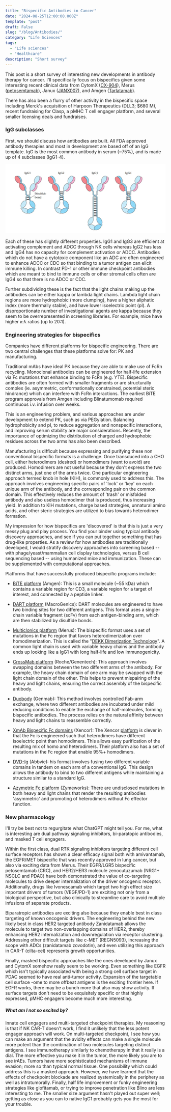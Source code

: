 ```yaml
---
title: "Bispecific Antibodies in Cancer"
date: "2024-08-25T12:00:00.000Z"
template: "post"
draft: False
slug: "/blog/Antibodies/"
category: "Life Sciences"
tags:
  - "Life sciences"
  - "Healthcare"
description: "Short survey"
---
```


This post is a short survey of interesting new developments in antibody therapy for cancer. I'll specifically focus on bispecifics given some interesting recent clinical data from CytomX ([CX-904](https://ir.cytomx.com/news-releases/news-release-details/cytomx-therapeutics-announces-positive-initial-phase-1a-dose)), Merus ([petosemtamab](https://ir.merus.nl/news-releases/news-release-details/merus-petosemtamab-combination-pembrolizumab-interim-data)), Janux ([JANX007](https://investors.januxrx.com/investor-media/news/news-details/2024/Janux-Announces-Encouraging-Safety-and-Efficacy-Data-in-Ongoing-Dose-Escalation-Trials-for-PSMAxCD3-TRACTr-JANX007-in-mCRPC-and-EGFRxCD3-TRACTr-JANX008-in-Solid-Tumors/default.aspx)), and Amgen ([Tarlatamab](https://www.nejm.org/doi/full/10.1056/NEJMoa2307980)). 

There has also been a flurry of other activity in the bispecific space including Merck's acquisition of Harpoon Therapeutics (DLL3; $680 M), recent fundraising for Clasp, a pMHC T cell engager platform, and several smaller licensing deals and fundraises. 

### IgG subclasses

First, we should discuss how antibodies are built. All FDA approved antibody therapies and most in development are based off of an IgG template. IgG is the most common antibody in serum (~75%), and is made up of 4 subclasses (IgG1-4). 

![IgG Subclasses](IgG.jpg "IgG Subclasses")

Each of these has slightly different properties. IgG1 and IgG3 are efficient at activating complement and ADCC through NK cells whereas IgG2 has less and IgG4 has no capacity for complement activation or ADCC. Antibodies which do not have a cytotoxic component like an ADC are often engineered to enhance ADCC or CDC so that binding to a tumor antigen can elicit immune killing. In contrast PD-1 or other immune checkpoint antibodies which are meant to bind to immune cells or other stromal cells often are IgG4 so that there is no ADCC or CDC.

Further subdividing these is the fact that the light chains making up the antibodies can be either kappa or lambda light chains. Lambda light chain regions are more hydrophobic (more clumping), have a higher aliphatic index (more thermally stable), and have lower isoelectric point (pI). A disproportionate number of investigational agents are kappa because they seem to be overrepresented in screening libraries. For example, mice have higher κ:λ ratios (up to 20:1). 

### Engineering strategies for bispecifics

Companies have different platforms for bispecific engineering. There are two central challenges that these platforms solve for: PK and manufacturing.

Traditional mAbs have ideal PK because they are able to make use of FcRn recycling. Monoclonal antibodies can be engineered for half-life extension via Fc mutations that enhance binding to FcRn (e.g. YTE). Bispecific antibodies are often formed with smaller fragments or are structurally complex (ie. asymmetric, conformationally constrained, potential steric hindrance) which can interfere with FcRn interactions. The earliest BiTE program approvals from Amgen including Blinatumomab required continuous i.v. infusion over weeks. 

This is an engineering problem, and various approaches are under development to extend PK, such as via PEGylation. Balancing hydrophobicity and pI, to reduce aggregation and nonspecific interactions, and improving serum stability are major considerations. Recently, the importance of optimizing the distribution of charged and hydrophobic residues across the two arms has also been described.

Manufacturing is difficult because expressing and purifying these non conventional bispecific formats is a challenge. Once transduced into a CHO cell, either heterodimers (desired) or homodimers (want to avoid) are produced. Homodimers are not useful because they don't express the two distinct arms, just one of the arms twice. One particular engineering approach termed knob in hole (KIH), is commonly used to address this. The approach involves engineering specific pairs of 'lock' or 'key' on each unique arm of the antibody, and the corresponding pair on the common domain. This effectively reduces the amount of 'trash' or misfolded antibody and also useless homodimer that is produced, thus increasing yield. In addition to KIH mutations, charge based strategies, unnatural amino acids, and other steric strategies are utilized to bias towards heterodimer formation.

My impression for how bispecifics are 'discovered' is that this is just a very messy plug and play process. You find your binder using typical antibody discovery approaches, and see if you can put together something that has drug-like properties. As a review for how antibodies are traditionally developed, I would stratify discovery approaches into screening based -- with phage/yeast/mammalian cell display technologies, versus B cell sequencing based -- using humanized mice and immunization. These can be supplemented with computational approaches. 

Platforms that have successfully produced bispecific programs include:

- [BiTE platform](https://www.amgen.com/stories/2018/08/the-shape-of-drugs-to-come/bite-molecule) (Amgen): This is a small molecule (~55 kDa) which contains a variable region for CD3, a variable region for a target of interest, and connected by a peptide linker. 

- [DART platform](https://macrogenics.com/platforms/dart-and-trident-platforms/) (MacroGenics): DART molecules are engineered to have two binding sites for two different antigens. This format uses a single-chain variable fragment (scFv) from each antigen-binding arm, which are then stabilized by disulfide bonds. 

- [Multiclonics platform](https://merus.nl/technology/multiclonics-platform/) (Merus): The bispecific format uses a set of mutations in the Fc region that favors heterodimerization over homodimerization. This is called the "[DEKK Dimerization Technology](https://www.ncbi.nlm.nih.gov/pmc/articles/PMC5582861/)". A common light chain is used with variable heavy chains and the antibody ends up looking like a IgG1 with long half-life and low immunogenicity.

- [CrossMab platform](https://www.roche.com/stories/crossmab-technology-in-research-technologies) (Roche/Genentech): This approach involves swapping domains between the two different arms of the antibody. For example, the heavy chain domain of one arm may be swapped with the light chain domain of the other. This helps to prevent mispairing of the heavy and light chains, ensuring the correct assembly of the bispecific antibody.

- [Duobody](https://www.genmab.com/antibody-science/antibody-technology-platforms/duobody) (Genmab): This method involves controlled Fab-arm exchange, where two different antibodies are incubated under mild reducing conditions to enable the exchange of half-molecules, forming bispecific antibodies. The process relies on the natural affinity between heavy and light chains to reassemble correctly.

- [XmAb Bispecific Fc domains](https://xencor.com/technology/bispecific-fc-domains/) (Xencor): The Xencor [platform](https://www.sciencedirect.com/science/article/pii/S104620231830152X?via%3Dihub) is clever in that the Fc is engineered such that heterodimers have different isoelectric point than homodimers. This allows easy purification of the resulting mix of homo and heterodimers. Their platform also has a set of mutations in the Fc region that enable 95%+ homodimers.

- [DVD-Ig](https://link.springer.com/protocol/10.1007/978-1-61779-921-1_9) (Abbvie): his format involves fusing two different variable domains in tandem on each arm of a conventional IgG. This design allows the antibody to bind to two different antigens while maintaining a structure similar to a standard IgG.

- [Azymetric Fc platform](https://www.zymeworks.com/technologies/azymetric/) (Zymeworks): There are undisclosed mutations in both heavy and light chains that render the resulting antibodies 'asymmetric' and promoting of heterodimers without Fc effector function.


### New pharmacology

I'll try be best not to regurgitate what ChatGPT might tell you. For me, what is interesting are dual pathway signaling inhibitors, bi-paratopic antibodies, and masked T cell engagers.

Within the first class, dual RTK signaling inhibitors targeting different cell surface receptors has shown a clear efficacy signal both with amivantamab, the EGFR/MET bispecific that was recently approved in lung cancer, but also via exciting data from Merus. Their EGFR/LGR5 bispecific petosemtamab (CRC), and HER2/HER3 molecule zenocutuzumab (NRG1+ NSCLC and PDAC) have both demonstrated the value of co-targeting molecules to drive deeper internalization of the driver oncogenic receptor. Additionally, drugs like Ivonescamab which target two high effect size important drivers of tumors (VEGF/PD-1) are exciting not only from a biological perspective, but also clinically to streamline care to avoid multiple infusions of separate products.

Biparatropic antibodies are exciting also because they enable best in class targeting of known oncogenic drivers. The engineering behind the new likely best in class HER2 targeted antibody Zanidatamab allows the molecule to target two non-overlapping domains of HER2, thereby enhancing HER2 internalization and downregulation via receptor clustering. Addressing other difficult targets like c-MET (REGN5093), increasing the scope with ADCs (zanidatamab zovodotin), and even utilizing this approach in CAR-T (cilta-cel) represents growth opportunities.

Finally, masked bispecific approaches like the ones developed by Janux and CytomX somehow really seem to be working. Even something like EGFR which isn't typically associated with being a strong cell surface target in PDAC seemed to have real anti-tumor activity. Expansion of the targetable cell surface -ome to more offbeat antigens is the exciting frontier here. If EGFR works, there may be a bunch more that also may show activity. If surface targets don't need to be exquisitely specific or that highly expressed, pMHC engagers become much more interesting.

##### What am I not so excited by?

Innate cell engagers and multi-targeted checkpoint therapies. My reasoning is that if NK CAR-T doesn't work, I find it unlikely that the less potent engager approach will work. On multi-targeted checkpoint, I see how you can make an argument that the avidity effects can make a single molecule more potent than the combination of two molecules targeting distinct antigens. I see immunotherapy similarly to chemotherapy in that it really is a dial. The more effective you make it in the tumor, the more likely you are to see irAEs. Tumors have more sophisticated mechanisms of immune evasion; more so than typical normal tissue. One possibility which could address this is a masked approach. However, we have learned that the effects of checkpoint blockade are realized systemically in the periphery as well as intratumorally. Finally, half life improvement or funky engineering strategies like glofitamab, or trying to improve penetration like Blino are less interesting to me. The smaller size argument hasn't played out super well; getting as close as you can to native IgG1 probably gets you the most for your trouble.







